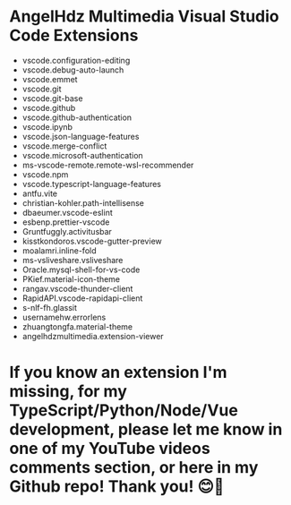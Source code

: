 # AngelHdz Multimedia Visual Studio Code Extensions

- vscode.configuration-editing
- vscode.debug-auto-launch
- vscode.emmet
- vscode.git
- vscode.git-base
- vscode.github
- vscode.github-authentication
- vscode.ipynb
- vscode.json-language-features
- vscode.merge-conflict
- vscode.microsoft-authentication
- ms-vscode-remote.remote-wsl-recommender
- vscode.npm
- vscode.typescript-language-features
- antfu.vite
- christian-kohler.path-intellisense
- dbaeumer.vscode-eslint
- esbenp.prettier-vscode
- Gruntfuggly.activitusbar
- kisstkondoros.vscode-gutter-preview
- moalamri.inline-fold
- ms-vsliveshare.vsliveshare
- Oracle.mysql-shell-for-vs-code
- PKief.material-icon-theme
- rangav.vscode-thunder-client
- RapidAPI.vscode-rapidapi-client
- s-nlf-fh.glassit
- usernamehw.errorlens
- zhuangtongfa.material-theme
- angelhdzmultimedia.extension-viewer

# If you know an extension I'm missing, for my TypeScript/Python/Node/Vue development, please let me know in one of my YouTube videos comments section, or here in my Github repo! Thank you! 😊🤝
